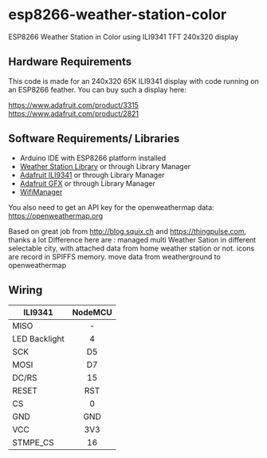 # esp8266-weather-station-color

ESP8266 Weather Station in Color using ILI9341 TFT 240x320 display

## Hardware Requirements

This code is made for an 240x320 65K ILI9341 display with code running on an ESP8266 feather.
You can buy such a display here: 

https://www.adafruit.com/product/3315
https://www.adafruit.com/product/2821

## Software Requirements/ Libraries

* Arduino IDE with ESP8266 platform installed
* [Weather Station Library](https://github.com/squix78/esp8266-weather-station) or through Library Manager
* [Adafruit ILI9341](https://github.com/adafruit/Adafruit_ILI9341) or through Library Manager
* [Adafruit GFX](https://github.com/adafruit/Adafruit-GFX-Library) or through Library Manager
* [WifiManager](https://github.com/tzapu/WiFiManager)

You also need to get an API key for the openweathermap data: https://openweathermap.org

Based on great job from http://blog.squix.ch and https://thingpulse.com, thanks a lot
Difference here are :
managed multi Weather Sation in different selectable city, with attached data from home weather station or not.
icons are record in SPIFFS memory.
move data from weatherground to openweathermap

## Wiring

| ILI9341       | NodeMCU      |
| ------------- |:-------------:| 
| MISO          | -             | 
| LED Backlight | 4	            | 
| SCK           | D5            | 
| MOSI          | D7            |
| DC/RS         | 15            |
| RESET         | RST           |
| CS            | 0             |
| GND           | GND           |
| VCC           | 3V3           |
| STMPE_CS      | 16            |

